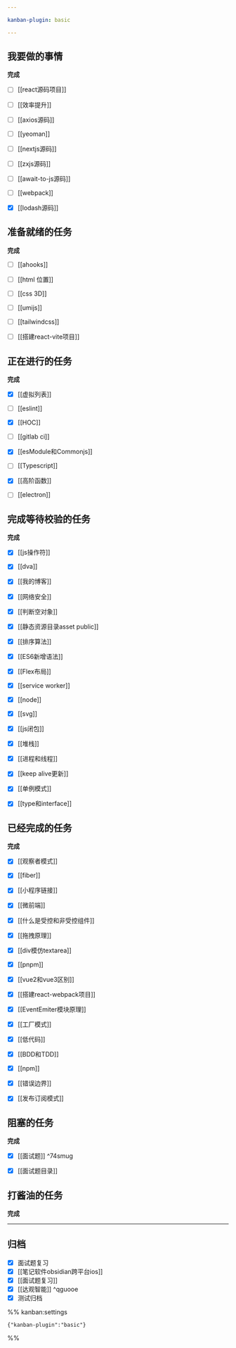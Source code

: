 ```yaml
---

kanban-plugin: basic

---
```


## 我要做的事情

**完成**
- [ ] [[react源码项目]]
- [ ] [[效率提升]]
- [ ] [[axios源码]]
- [ ] [[yeoman]]
- [ ] [[nextjs源码]]
- [ ] [[zxjs源码]]
- [ ] [[await-to-js源码]]
- [ ] [[webpack]]
- [x] [[lodash源码]]


## 准备就绪的任务

**完成**
- [ ] [[ahooks]]
- [ ] [[html 位置]]
- [ ] [[css 3D]]
- [ ] [[umijs]]
- [ ] [[tailwindcss]]
- [ ] [[搭建react-vite项目]]


## 正在进行的任务

**完成**
- [x] [[虚拟列表]]
- [ ] [[eslint]]
- [x] [[HOC]]
- [ ] [[gitlab ci]]
- [x] [[esModule和Commonjs]]
- [ ] [[Typescript]]
- [x] [[高阶函数]]
- [ ] [[electron]]


## 完成等待校验的任务

**完成**
- [x] [[js操作符]]
- [x] [[dva]]
- [x] [[我的博客]]
- [x] [[网络安全]]
- [x] [[判断空对象]]
- [x] [[静态资源目录asset public]]
- [x] [[排序算法]]
- [x] [[ES6新增语法]]
- [x] [[Flex布局]]
- [x] [[service worker]]
- [x] [[node]]
- [x] [[svg]]
- [x] [[js闭包]]
- [x] [[堆栈]]
- [x] [[进程和线程]]
- [x] [[keep alive更新]]
- [x] [[单例模式]]
- [x] [[type和interface]]


## 已经完成的任务

**完成**
- [x] [[观察者模式]]
- [x] [[fiber]]
- [x] [[小程序链接]]
- [x] [[微前端]]
- [x] [[什么是受控和非受控组件]]
- [x] [[拖拽原理]]
- [x] [[div模仿textarea]]
- [x] [[pnpm]]
- [x] [[vue2和vue3区别]]
- [x] [[搭建react-webpack项目]]
- [x] [[EventEmiter模块原理]]
- [x] [[工厂模式]]
- [x] [[低代码]]
- [x] [[BDD和TDD]]
- [x] [[npm]]
- [x] [[错误边界]]
- [x] [[发布订阅模式]]


## 阻塞的任务

**完成**
- [x] [[面试题]] ^74smug
- [x] [[面试题目录]]


## 打酱油的任务

**完成**


***

## 归档

- [x] 面试题复习
- [x] [[笔记软件obsidian跨平台ios]]
- [x] [[面试题复习]]
- [x] [[达观智能]] ^qguooe
- [x] 测试归档

%% kanban:settings
```
{"kanban-plugin":"basic"}
```
%%